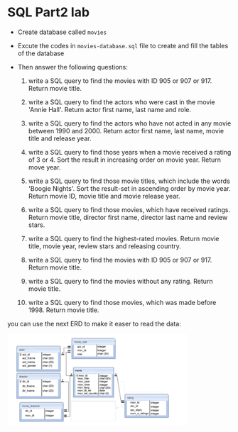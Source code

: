 # SQL Part2 lab


* Create database called `movies`
* Excute the  codes in `movies-database.sql` file to create and fill the tables of the database 
* Then answer the following questions:  

    1. write a SQL query to find the movies with ID 905 or 907 or 917. Return movie title.


    2. write a SQL query to find the actors who were cast in the movie 'Annie Hall'. Return actor first name, last name and role. 

    3. write a SQL query to find the actors who have not acted in any movie between 1990 and 2000. Return actor first name, last name, movie title and release year.

    4. write a SQL query to find those years when a movie received a rating of 3 or 4. Sort the result in increasing order on movie year. Return move year. 

    5. write a SQL query to find those movie titles, which include the words 'Boogie Nights'. Sort the result-set in ascending order by movie year. Return movie ID, movie title and movie release year.

    6. write a SQL query to find those movies, which have received ratings. Return movie title, director first name, director last name and review stars.

    7. write a SQL query to find the highest-rated movies. Return movie title, movie year, review stars and releasing country. 

    8. write a SQL query to find the movies with ID 905 or 907 or 917. Return movie title.

    9. write a SQL query to find the movies without any rating. Return movie title.

    10. write a SQL query to find those movies, which was made before 1998. Return movie title. 


you can use the next ERD to make it easer to read the data:

<img src="ERD.PNG" width=80%/>